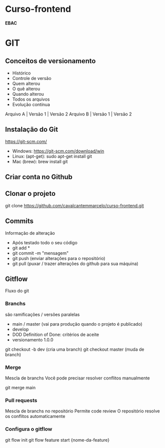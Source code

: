 # Curso-frontend
#### EBAC

# GIT

## Conceitos de versionamento 

- Histórico
- Controle de versão
- Quem alterou
- O quê alterou
- Quando alterou
- Todos os arquivos
- Evolução contínua

Arquivo A | Versão 1 | Versão 2 Arquivo B | Versão 1 | Versão 2

## Instalação do Git
https://git-scm.com/

- Windows: https://git-scm.com/download/win
- Linux: (apt-get): sudo apt-get install git
- Mac (brew): brew install git

## Criar conta no Github

## Clonar o projeto 

git clone https://github.com/cavalcantemmarcelo/curso-frontend.git

## Commits

Informação de alteração

- Após testado todo o seu código 
- git add *
- git commit -m "mensagem"
- git push (enviar alterações para o repositório)
- git pull (puxar / trazer alterações do github para sua máquina)

## Gitflow
Fluxo do git

### Branchs
são ramificações / versões paralelas

- main / master (vai para produção quando o projeto é publicado)
- develop
- DOD Definition of Done: critérios de aceite
- versionamento 1.0.0

git checkout -b dev (cria uma branch)
git checkout master (muda de branch)

### Merge
Mescla de branchs
Você pode precisar resolver conflitos manualmente

git merge main 

### Pull requests
Mescla de branchs no repositório
Permite code review
O repositório resolve os conflitos automaticamente


### Configura o gitflow
git flow init 
git flow feature start {nome-da-feature} 
